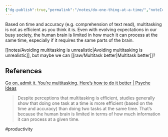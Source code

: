 ```yaml
---
{"dg-publish":true,"permalink":"/notes/do-one-thing-at-a-time/","noteIcon":"","created":"2025-02-16"}
---
```


Based on time and accuracy (e.g. comprehension of text read), multitasking is not as efficient as you think it is. Even with evolving expectations in our busy society, the human brain is limited in how much it can process at the same time, especially if it requires the same parts of the brain.

[[notes/Avoiding multitasking is unrealistic\|Avoiding multitasking is unrealistic]], but maybe we can [[raw/Multitask better\|Multitask better]]?
## References
[Go on, admit it. You’re multitasking. Here’s how to do it better | Psyche Ideas](https://psyche.co/ideas/go-on-admit-it-youre-multitasking-heres-how-to-do-it-better?utm_source=Psyche+Magazine&utm_campaign=5492a510c0-EMAIL_CAMPAIGN_2022_09_14_04_00&utm_medium=email&utm_term=0_76a303a90a-5492a510c0-72798768)

> Despite perceptions that multitasking is efficient, studies generally show that doing one task at a time is more efficient (based on the time and accuracy) than doing two tasks at the same time. That’s because the human brain is limited in terms of how much information it can process at a given time. 

#productivity